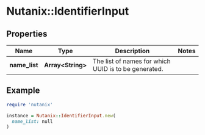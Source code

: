 # Nutanix::IdentifierInput

## Properties

| Name | Type | Description | Notes |
| ---- | ---- | ----------- | ----- |
| **name_list** | **Array&lt;String&gt;** | The list of names for which UUID is to be generated. |  |

## Example

```ruby
require 'nutanix'

instance = Nutanix::IdentifierInput.new(
  name_list: null
)
```

